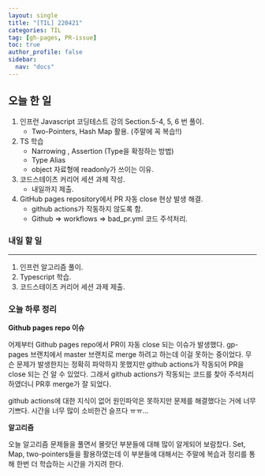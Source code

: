 ```yaml
---
layout: single
title: "[TIL] 220421"
categories: TIL
tag: [gh-pages, PR-issue]
toc: true
author_profile: false
sidebar:
  nav: "docs"
---
```


## 오늘 한 일

1. 인프런 Javascript 코딩테스트 강의 Section.5-4, 5, 6 번 풀이.
   - Two-Pointers, Hash Map 활용. (주말에 꼭 복습!!)
2. TS 학습
   - Narrowing , Assertion (Type을 확정하는 방법)
   - Type Alias
   - object 자료형에 readonly가 쓰이는 이유.
3. 코드스테이츠 커리어 세션 과제 작성.
   - 내일까지 제출.
4. GitHub pages repository에서 PR 자동 close 현상 발생 해결.
   - github actions가 작동하지 않도록 함.
   - Github => workflows => bad_pr.yml 코드 주석처리.

### 내일 할 일

---

1. 인프런 알고리즘 풀이.
2. Typescript 학습.
3. 코드스테이츠 커리어 세션 과제 제출.

### 오늘 하루 정리

**Github pages repo 이슈**

어제부터 Github pages repo에서 PR이 자동 close 되는 이슈가 발생했다.
gp-pages 브랜치에서 master 브랜치로 merge 하려고 하는데 이걸 못하는 중이었다.
무슨 문제가 발생한지는 정확히 파악하지 못했지만 github actions가 작동되어 PR을 close 되는 건 알 수 있었다. 그래서 github actions가 작동되는 코드를 찾아 주석처리 하였더니 PR후 merge가 잘 되었다. 

github actions에 대한 지식이 없어 원인파악은 못하지만 문제를 해결했다는 거에 너무 기쁘다.
시간을 너무 많이 소비한건 슬프다 ㅠㅠ...

**알고리즘**

오늘 알고리즘 문제들을 풀면서 몰랏던 부분들에 대해 많이 알게되어 보람찼다.
Set, Map, two-pointers들을 활용하였는데 이 부분들에 대해서는 주말에 복습과 정리를 통해 한번 더 학습하는 시간을 가지려 한다.
